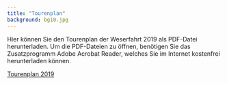 ```yaml
---
title: "Tourenplan"
background: bg10.jpg
---
```

Hier können Sie den Tourenplan der Weserfahrt 2019 als PDF-Datei herunterladen.
Um die PDF-Dateien zu öffnen, benötigen Sie das Zusatzprogramm Adobe Acrobat Reader, welches Sie im Internet kostenfrei herunterladen können.


<a href="assets/images/Tourenplan_2019.pdf" class="btn btn-outline-inverse btn-sm">Tourenplan 2019</a>

